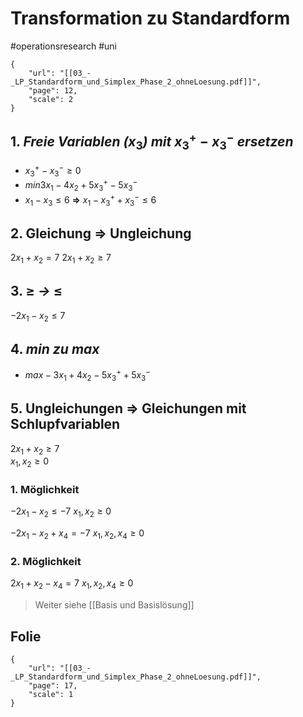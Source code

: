 # Transformation zu Standardform
#operationsresearch #uni

```pdf
{
	"url": "[[03_-_LP_Standardform_und_Simplex_Phase_2_ohneLoesung.pdf]]",
	"page": 12,
	"scale": 2
}

```

## 1. _Freie Variablen (_$x_3$_)_ _mit_ $x_3^+ - x_3^-$ _ersetzen_

- $x_3^+ - x_3^- \ge 0$
- $min 3x_1 - 4x_2 + 5x_3^+ - 5x_3^−$
- $x_1 −x_3 \le 6$ **=>** $x_1 - x_3^+ + x_3^- \le 6$

## 2. Gleichung $\Rightarrow$ Ungleichung

$2x_1 + x_2 = 7$
$2x_1 + x_2 \ge 7$ 

## 3. $\ge$ _->_ $\le$

$-2x_1 - x_2 \le 7$

## 4. $min$ _zu_ $max$

- $max -3x_1 + 4x_2 - 5x_3^+ + 5x_3^−$

## 5. Ungleichungen $\Rightarrow$ Gleichungen mit Schlupfvariablen

$2x_1 + x_2 \ge 7$  
$x_1,x_2 \ge 0$

### 1. Möglichkeit
$-2x_1 -x_2 \le -7$
$x_1,x_2 \ge 0$

$-2x_1 -x_2 + x_4 = -7$
$x_1,x_2, x_4 \ge 0$

### 2. Möglichkeit
$2x_1 + x_2 -x_4 = 7$
$x_1,x_2, x_4 \ge 0$


> Weiter siehe [[Basis und Basislösung]]

## Folie

```pdf
{
	"url": "[[03_-_LP_Standardform_und_Simplex_Phase_2_ohneLoesung.pdf]]",
	"page": 17,
	"scale": 1
}

```

